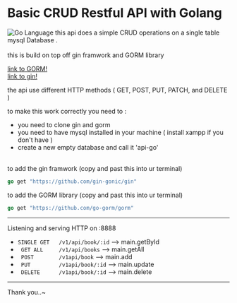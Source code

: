 # Basic CRUD Restful API with Golang
![Go Language](http://marcio.io/img/gopher.png?raw=true)
this api does a simple CRUD operations on a single table mysql Database .<br/> <br/>
this is build on top off gin framwork  and GORM  library <br/>

[link to GORM!](https://github.com/go-gorm/gorm/) <br/>
[link to gin!](https://github.com/gin-gonic/gin)  <br/>

the api use different HTTP methods ( GET, POST, PUT, PATCH, and DELETE ) <br>

to make this work correctly you need to :
* you need to clone gin and gorm <br/>
* you need to have mysql installed in your machine ( install xampp if you don't have ) <br/>
* create a new empty database and call it 'api-go' <br/><br/>

to add the gin framwork (copy and past this into ur terminal)
```Go
go get "https://github.com/gin-gonic/gin"
```
to add the GORM library (copy and past this into ur terminal)
```GO
go get "https://github.com/go-gorm/gorm"
```
______________________________________________________________________________________

Listening and serving HTTP on :8888
* `SINGLE GET   /v1/api/book/:id`             --> main.getById
* ` GET ALL     /v1/api/books`                --> main.getAll
* ` POST        /v1api/book`                  --> main.add
* ` PUT         /v1api/book/:id`              --> main.update
* ` DELETE      /v1api/book/:id`              --> main.delete

______________________________________________________________________________________

Thank you..~
